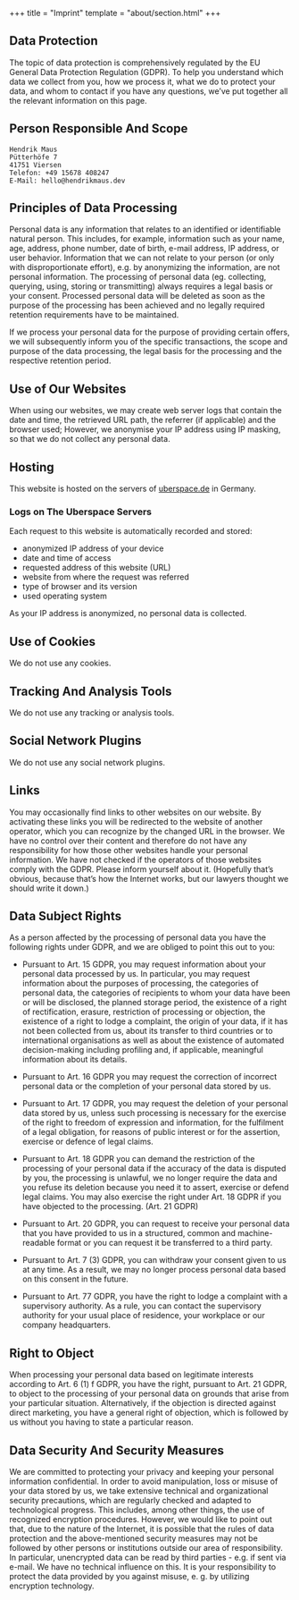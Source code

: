 +++
title = "Imprint"
template = "about/section.html"
+++

## Data Protection

The topic of data protection is comprehensively regulated by the EU General Data Protection Regulation (GDPR). To help you understand which data we collect from you, how we process it, what we do to protect your data, and whom to contact if you have any questions, we’ve put together all the relevant information on this page.

## Person Responsible And Scope

```
Hendrik Maus
Pütterhöfe 7
41751 Viersen
Telefon: +49 15678 408247
E-Mail: hello@hendrikmaus.dev
```

## Principles of Data Processing

Personal data is any information that relates to an identified or identifiable natural person. This includes, for example, information such as your name, age, address, phone number, date of birth, e-mail address, IP address, or user behavior. Information that we can not relate to your person (or only with disproportionate effort), e.g. by anonymizing the information, are not personal information. The processing of personal data (eg. collecting, querying, using, storing or transmitting) always requires a legal basis or your consent. Processed personal data will be deleted as soon as the purpose of the processing has been achieved and no legally required retention requirements have to be maintained.

If we process your personal data for the purpose of providing certain offers, we will subsequently inform you of the specific transactions, the scope and purpose of the data processing, the legal basis for the processing and the respective retention period.

## Use of Our Websites

When using our websites, we may create web server logs that contain the date and time, the retrieved URL path, the referrer (if applicable) and the browser used; However, we anonymise your IP address using IP masking, so that we do not collect any personal data.

## Hosting

This website is hosted on the servers of [uberspace.de](https://uberspace.de/en/about/privacy) in Germany.

### Logs on The Uberspace Servers

Each request to this website is automatically recorded and stored:

- anonymized IP address of your device
- date and time of access
- requested address of this website (URL)
- website from where the request was referred
- type of browser and its version
- used operating system

As your IP address is anonymized, no personal data is collected.

## Use of Cookies

We do not use any cookies.

## Tracking And Analysis Tools

We do not use any tracking or analysis tools.

## Social Network Plugins

We do not use any social network plugins.

## Links

You may occasionally find links to other websites on our website. By activating these links you will be redirected to the website of another operator, which you can recognize by the changed URL in the browser. We have no control over their content and therefore do not have any responsibility for how those other websites handle your personal information. We have not checked if the operators of those websites comply with the GDPR. Please inform yourself about it. (Hopefully that’s obvious, because that’s how the Internet works, but our lawyers thought we should write it down.)

## Data Subject Rights

As a person affected by the processing of personal data you have the following rights under GDPR, and we are obliged to point this out to you:

- Pursuant to Art. 15 GDPR, you may request information about your personal data processed by us. In particular, you may request information about the purposes of processing, the categories of personal data, the categories of recipients to whom your data have been or will be disclosed, the planned storage period, the existence of a right of rectification, erasure, restriction of processing or objection, the existence of a right to lodge a complaint, the origin of your data, if it has not been collected from us, about its transfer to third countries or to international organisations as well as about the existence of automated decision-making including profiling and, if applicable, meaningful information about its details.

- Pursuant to Art. 16 GDPR you may request the correction of incorrect personal data or the completion of your personal data stored by us.

- Pursuant to Art. 17 GDPR, you may request the deletion of your personal data stored by us, unless such processing is necessary for the exercise of the right to freedom of expression and information, for the fulfilment of a legal obligation, for reasons of public interest or for the assertion, exercise or defence of legal claims.

- Pursuant to Art. 18 GDPR you can demand the restriction of the processing of your personal data if the accuracy of the data is disputed by you, the processing is unlawful, we no longer require the data and you refuse its deletion because you need it to assert, exercise or defend legal claims. You may also exercise the right under Art. 18 GDPR if you have objected to the processing. (Art. 21 GDPR)

- Pursuant to Art. 20 GDPR, you can request to receive your personal data that you have provided to us in a structured, common and machine-readable format or you can request it be transferred to a third party.

- Pursuant to Art. 7 (3) GDPR, you can withdraw your consent given to us at any time. As a result, we may no longer process personal data based on this consent in the future.

- Pursuant to Art. 77 GDPR, you have the right to lodge a complaint with a supervisory authority. As a rule, you can contact the supervisory authority for your usual place of residence, your workplace or our company headquarters.

## Right to Object

When processing your personal data based on legitimate interests according to Art. 6 (1) f GDPR, you have the right, pursuant to Art. 21 GDPR, to object to the processing of your personal data on grounds that arise from your particular situation. Alternatively, if the objection is directed against direct marketing, you have a general right of objection, which is followed by us without you having to state a particular reason.

## Data Security And Security Measures

We are committed to protecting your privacy and keeping your personal information confidential. In order to avoid manipulation, loss or misuse of your data stored by us, we take extensive technical and organizational security precautions, which are regularly checked and adapted to technological progress. This includes, among other things, the use of recognized encryption procedures. However, we would like to point out that, due to the nature of the Internet, it is possible that the rules of data protection and the above-mentioned security measures may not be followed by other persons or institutions outside our area of responsibility. In particular, unencrypted data can be read by third parties - e.g. if sent via e-mail. We have no technical influence on this. It is your responsibility to protect the data provided by you against misuse, e. g. by utilizing encryption technology.
